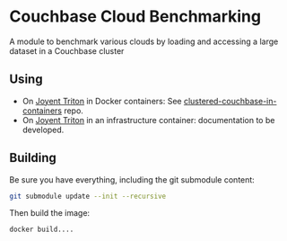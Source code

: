 # Couchbase Cloud Benchmarking

A module to benchmark various clouds by loading and accessing a large dataset in a Couchbase cluster

## Using

- On [Joyent Triton](https://www.joyent.com/) in Docker containers: See [clustered-couchbase-in-containers](https://github.com/misterbisson/clustered-couchbase-in-containers) repo.
- On [Joyent Triton](https://www.joyent.com/) in an infrastructure container: documentation to be developed.


## Building

Be sure you have everything, including the git submodule content:

```bash
git submodule update --init --recursive
```

Then build the image:

```bash
docker build....
```